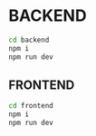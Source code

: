 # BACKEND

```bash
cd backend
npm i
npm run dev

```

## FRONTEND

```bash
cd frontend
npm i
npm run dev
```
